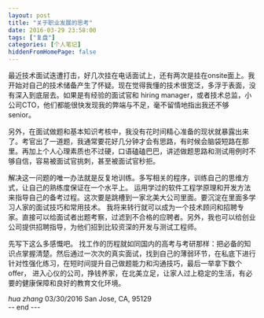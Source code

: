 ```yaml
---
layout: post
title: "关于职业发展的思考"
date: 2016-03-29 23:58:00
tags: ["复盘"]
categories: [个人笔记]
hiddenFromHomePage: false
---
```


最近技术面试迭遭打击，好几次挂在电话面试上，还有两次是挂在onsite面上。我开始对自己的技术储备产生了怀疑。现在觉得我懂的技术很宽泛，多浮于表面，没有深入到底层去。如果是有经验的面试官和 hiring manager，或者技术总监，小公司CTO，他们都能很快发现我的弊端与不足，毫不留情地指出我还不够senior。

另外，在面试做题和基本知识考核中，我没有花时间精心准备的现状就暴露出来了。考官出了一道题，我通常要花好几分钟才会有思路，有时候会脑袋短路在那里。再加上个人心理素质也不过硬，口语磕磕巴巴，讲述做题思路和测试用例时不够自信，容易被面试官挑刺，甚至被面试官秒拒。

解决这一问题的唯一办法就是反复地训练。多写相关的程序，训练自己的思维方式，让自己的熟练度保证在一个水平上。 运用学过的软件工程学原理和开发方法来指导自己的备考过程。这次要是跳槽到一家北美大公司里面。要沉淀在里面多学习人家的面试技巧和常用技术。 我将来转行就可以成为一个技术顾问和招聘专家。直接可以给面试者出题考察，过滤到不合格的应聘者。另外，我也可以给创业公司提供招聘指导，为他们招到比较资深的开发与测试工程师。

先写下这么多感慨吧。 找工作的历程就如同国内的高考与考研那样：把必备的知识点掌握清楚。然后通过一次次的真实面试，找到自己的薄弱环节，在私底下进行针对性强化练习，在短时间提升自己做题能力和沟通技巧，最后一举拿下数个offer， 进入心仪的公司，挣钱养家，在北美立足，让家人过上稳定的生活，有必要的健康保障和良好的教育文化环境。  

*hua zhang*  03/30/2016 San Jose, CA, 95129  
-- end  ---